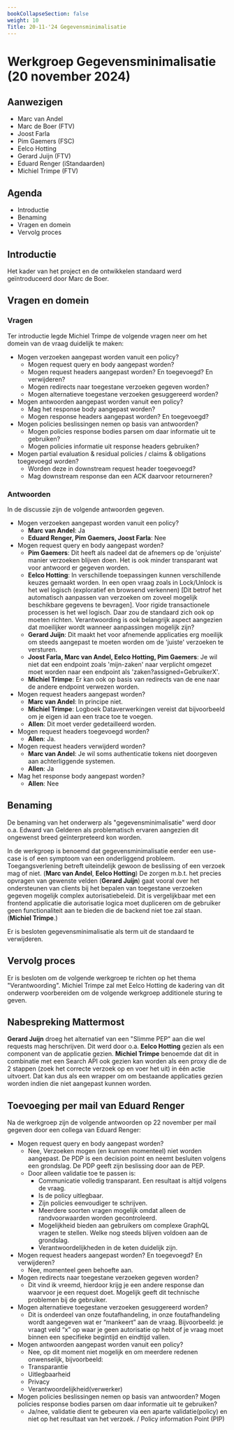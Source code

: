 ```yaml
---
bookCollapseSection: false
weight: 10
Title: 20-11-'24 Gegevensminimalisatie
---
```


# Werkgroep Gegevensminimalisatie (20 november 2024)

## Aanwezigen
- Marc van Andel
- Marc de Boer (FTV)
- Joost Farla
- Pim Gaemers (FSC)
- Eelco Hotting
- Gerard Juijn (FTV)
- Eduard Renger (iStandaarden)
- Michiel Trimpe (FTV)

## Agenda
- Introductie
- Benaming
- Vragen en domein
- Vervolg proces

## Introductie

Het kader van het project en de ontwikkelen standaard werd geïntroduceerd door Marc de Boer.

## Vragen en domein

### Vragen

Ter introductie legde Michiel Trimpe de volgende vragen neer om het domein van de vraag duidelijk te maken:

- Mogen verzoeken aangepast worden vanuit een policy?
    - Mogen request query en body aangepast worden?
    - Mogen request headers aangepast worden? En toegevoegd?  En verwijderen?
    - Mogen redirects naar toegestane verzoeken gegeven worden?
    - Mogen alternatieve toegestane verzoeken gesuggereerd worden?
- Mogen antwoorden aangepast worden vanuit een policy?
    - Mag het response body aangepast worden? 
    - Mogen response headers aangepast worden? En toegevoegd?
- Mogen policies beslissingen nemen op basis van antwoorden?
    - Mogen policies response bodies parsen om daar informatie uit te gebruiken?
    - Mogen policies informatie uit response headers gebruiken?
- Mogen partial evaluation & residual policies / claims & obligations toegevoegd worden?
    - Worden deze in downstream request header toegevoegd?
    - Mag downstream response dan een ACK daarvoor retourneren?

### Antwoorden

In de discussie zijn de volgende antwoorden gegeven.

- Mogen verzoeken aangepast worden vanuit een policy?
  - **Marc van Andel**: Ja
  - **Eduard Renger, Pim Gaemers, Joost Farla**: Nee
- Mogen request query en body aangepast worden?
  - **Pim Gaemers**: Dit heeft als nadeel dat de afnemers op de 'onjuiste' manier verzoeken blijven doen. Het is ook minder transparant wat voor antwoord er gegeven worden.
  - **Eelco Hotting**: In verschillende toepassingen kunnen verschillende keuzes gemaakt worden. In een open vraag zoals in Lock/Unlock is het wel logisch (exploratief en browsend verkennen) \[Dit betrof het automatisch aanpassen van verzoeken om zoveel mogelijk beschikbare gegevens te bevragen\]. Voor rigide transactionele processen is het wel logisch. Daar zou de standaard zich ook op moeten richten.
    Verantwoording is ook belangrijk aspect aangezien dat moeilijker wordt wanneer aanpassingen mogelijk zijn?
  - **Gerard Juijn**: Dit maakt het voor afnemende applicaties erg moeilijk om steeds aangepast te moeten worden om de 'juiste' verzoeken te versturen. 
  - **Joost Farla, Marc van Andel, Eelco Hotting, Pim Gaemers**: Je wil niet dat een endpoint zoals 'mijn-zaken' naar verplicht omgezet moet worden naar een endpoint als 'zaken?assigned=GebruikerX'.
  - **Michiel Trimpe**: Er kan ook op basis van redirects van de ene naar de andere endpoint verwezen worden.
- Mogen request headers aangepast worden? 
  - **Marc van Andel**: In principe niet.
  - **Michiel Trimpe**: Logboek Dataverwerkingen vereist dat bijvoorbeeld om je eigen id aan een trace toe te voegen.
  - **Allen**: Dit moet verder gedetailleerd worden.
- Mogen request headers toegevoegd worden?
  - **Allen**: Ja. 
- Mogen request headers verwijderd worden?
  - **Marc van Andel**: Je wil soms authenticatie tokens niet doorgeven aan achterliggende systemen.
  - **Allen**: Ja
- Mag het response body aangepast worden? 
  - **Allen**: Nee

## Benaming

De benaming van het onderwerp als "gegevensminimalisatie" werd door o.a. Edward van Gelderen als problematisch ervaren aangezien dit ongewenst breed geïnterpreteerd kon worden.

In de werkgroep is benoemd dat gegevensminimalisatie eerder een use-case is of een symptoom van een onderliggend probleem. Toegangsverlening betreft uiteindelijk gewoon de beslissing of een verzoek mag of niet. (**Marc van Andel**, **Eelco Hotting**)
De zorgen m.b.t. het precies opvragen van gewenste velden (**Gerard Juijn**) gaat vooral over het ondersteunen van clients bij het bepalen van toegestane verzoeken gegeven mogelijk complex autorisatiebeleid. Dit is vergelijkbaar met een frontend applicatie die autorisatie logica moet dupliceren om de gebruiker geen functionaliteit aan te bieden die de backend niet toe zal staan. (**Michiel Trimpe**.)

Er is besloten gegevensminimalisatie als term uit de standaard te verwijderen.

## Vervolg proces

Er is besloten om de volgende werkgroep te richten op het thema "Verantwoording". Michiel Trimpe zal met Eelco Hotting de kadering van dit onderwerp voorbereiden om de volgende werkgroep additionele sturing te geven.

## Nabespreking Mattermost 

**Gerard Juijn** droeg het alternatief van een "Slimme PEP" aan die wel requests mag herschrijven. Dit werd door o.a. **Eelco Hotting** gezien als een component van de applicatie gezien. **Michiel Trimpe** benoemde dat dit in combinatie met een Search API ook gezien kan worden als een proxy die de 2 stappen (zoek het correcte verzoek op en voer het uit) in één actie uitvoert. Dat kan dus als een wrapper om om bestaande applicaties gezien worden indien die niet aangepast kunnen worden.  

## Toevoeging per mail van Eduard Renger

Na de werkgroep zijn de volgende antwoorden op 22 november per mail gegeven door een collega van Eduard Renger:

- Mogen request query en body aangepast worden?
  - Nee, Verzoeken mogen (en kunnen momenteel) niet worden aangepast. De PDP is een decision point en neemt besluiten volgens een grondslag. De PDP geeft zijn beslissing door aan de PEP.
  - Door alleen validatie toe te passen is:
    - Communicatie volledig transparant. Een resultaat is altijd volgens de vraag.
    - Is de policy uitlegbaar.
    - Zijn policies eenvoudiger te schrijven.
    - Meerdere soorten vragen mogelijk omdat alleen de randvoorwaarden worden gecontroleerd.
    - Mogelijkheid bieden aan gebruikers om complexe GraphQL vragen te stellen. Welke nog steeds blijven voldoen aan de grondslag.
    - Verantwoordelijkheden in de keten duidelijk zijn.
- Mogen request headers aangepast worden? En toegevoegd? En verwijderen?
  - Nee, momenteel geen behoefte aan.
- Mogen redirects naar toegestane verzoeken gegeven worden?
  -  Dit vind ik vreemd, hierdoor krijg je een andere response dan waarvoor je een request doet. Mogelijk geeft dit technische problemen bij de gebruiker.
- Mogen alternatieve toegestane verzoeken gesuggereerd worden?
  -  Dit is onderdeel van onze foutafhandeling, in onze foutafhandeling wordt aangegeven wat er “mankeert” aan de vraag. Bijvoorbeeld: je vraagt veld “x” op waar je geen autorisatie op hebt of je vraag moet binnen een specifieke begintijd en eindtijd vallen.
- Mogen antwoorden aangepast worden vanuit een policy?
  -  Nee, op dit moment niet mogelijk en om meerdere redenen onwenselijk, bijvoorbeeld:
  - Transparantie
  - Uitlegbaarheid
  - Privacy
  - Verantwoordelijkheid(verwerker)
- Mogen policies beslissingen nemen op basis van antwoorden? Mogen policies response bodies parsen om daar informatie uit te gebruiken?
  - Ja/nee, validatie dient te gebeuren via een aparte validatie(policy) en niet op het resultaat van het verzoek. / Policy information Point (PIP)
